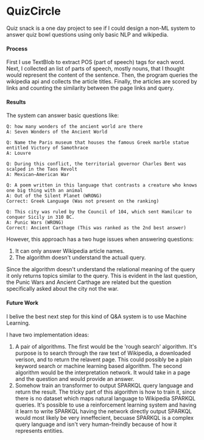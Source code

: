 # QuizCircle

Quiz snack is a one day project to see if I could design a non-ML system to answer quiz bowl questions using only basic NLP and wikipedia. 



#### Process

First I use TextBlob to extract POS (part of speech) tags for each word. Next, I collected an list of parts of speech, mostly nouns, that I thought would represent the content of the sentence. Then, the program queries the wikipedia api and collects the article titles. Finally, the articles are scored by links and counting the similarity between the page links and query.



#### Results

The system can answer basic questions like: 

```
Q: how many wonders of the ancient world are there
A: Seven Wonders of the Ancient World

Q: Name the Paris museum that houses the famous Greek marble statue entitled Victory of Samothrace
A: Louvre

Q: During this conflict, the territorial governor Charles Bent was scalped in the Taos Revolt
A: Mexican–American War

Q: A poem written in this language that contrasts a creature who knows one big thing with an animal
A: Out of the Silent Planet (WRONG)
Correct: Greek Language (Was not present on the ranking)

Q: This city was ruled by the Council of 104, which sent Hamilcar to conquer Sicily in 310 BC. 
A: Punic Wars (WRONG)
Correct: Ancient Carthage (This was ranked as the 2nd best answer)
```

However, this approach has a two huge issues when answering questions:

1. It can only answer Wikipedia article names. 
2. The algorithm doesn't understand the actuall query.

Since the algorithm doesn't understand the relational meaning of the query it only returns topics similar to the query. This is evident in the last question, the Punic Wars and Ancient Carthage are related but the question specifically asked about the city not the war.



#### Future Work

I belive the best next step for this kind of Q&A system is to use Machine Learning. 

I have two implementation ideas:

1. A pair of algorithms. The first would be the 'rough search' algorithm. It's purpose is to search through the raw text of Wikipedia, a downloaded verison, and to return the relavent page. This could possibly be a plain keyword search or machine learning based algorithm. The second algorithm would be the interpretation network. It would take in a page and the question and would provide an answer.
2. Somehow train an transformer to output SPARKQL query language and return the result. The tricky part of this algorithm is how to train it, since there is no dataset which maps natural language to Wikipedia SPARKQL queries. It's possible to use a reinforcement learning system and having it learn to write SPARKQL having the network directly output SPARKQL would most likely be very inneffecient, becuase SPARKQL is a complex query language and isn't very human-freindly because of how it represents entities.